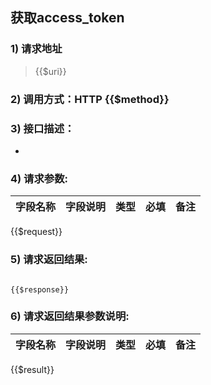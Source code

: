 

## 获取access_token

### 1) 请求地址

> {{$uri}}

### 2) 调用方式：HTTP {{$method}}

### 3) 接口描述：

* 

### 4) 请求参数:

|字段名称       |字段说明         |类型            |必填            |备注     |
| -------------|:--------------:|:--------------:|:--------------:| ------:|
{{$request}}


### 5) 请求返回结果:

```

{{$response}}

```


### 6) 请求返回结果参数说明:
|字段名称       |字段说明         |类型            |必填            |备注     |
| -------------|:--------------:|:--------------:|:--------------:| ------:|
{{$result}}